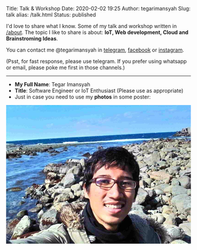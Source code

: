 Title: Talk & Workshop
Date: 2020-02-02 19:25
Author: tegarimansyah
Slug: talk
alias: /talk.html
Status: published

I'd love to share what I know. Some of my talk and workshop written in [/about](/pages/about). The topic I like to share is about: **IoT, Web development, Cloud and Brainstroming Ideas**. 

You can contact me @tegarimansyah in [telegram](https://t.me/tegarimansyah), [facebook](https://fb.me/tegarimansyah) or [instagram](https://instagram.com/tegarimansyah). 

(Psst, for fast response, please use telegram. If you prefer using whatsapp or email, please poke me first in those channels.)

---

* **My Full Name**: Tegar Imansyah
* **Title**: Software Engineer or IoT Enthusiast (Please use as appropriate)
* Just in case you need to use my **photos** in some poster:

![tegar](../assets/images/me.jpg)